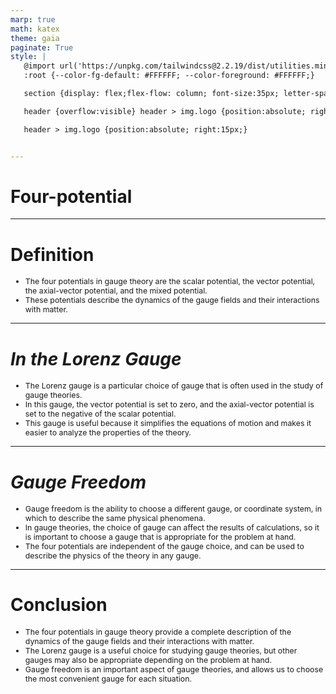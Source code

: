 ```yaml
---
marp: true
math: katex
theme: gaia
paginate: True
style: |
   @import url('https://unpkg.com/tailwindcss@2.2.19/dist/utilities.min.css');
   :root {--color-fg-default: #FFFFFF; --color-foreground: #FFFFFF;}

   section {display: flex;flex-flow: column; font-size:35px; letter-spacing:1.4px;}

   header {overflow:visible} header > img.logo {position:absolute; right:15px;}

   header > img.logo {position:absolute; right:15px;}


---
```

<!-- backgroundImage: url('backgrounds/aaabstract (9).png') -->
<!-- _class: lead -->

 # Four-potential

---
<style scoped>p,li {font-size:0.92em}</style>

 # Definition
- The four potentials in gauge theory are the scalar potential, the vector potential, the axial-vector potential, and the mixed potential.
- These potentials describe the dynamics of the gauge fields and their interactions with matter.


---
<style scoped>p,li {font-size:0.88em}</style>

 # _In the Lorenz Gauge_
- The Lorenz gauge is a particular choice of gauge that is often used in the study of gauge theories.
- In this gauge, the vector potential is set to zero, and the axial-vector potential is set to the negative of the scalar potential.
- This gauge is useful because it simplifies the equations of motion and makes it easier to analyze the properties of the theory.


---
<style scoped>p,li {font-size:0.88em}</style>

 # _Gauge Freedom_

- Gauge freedom is the ability to choose a different gauge, or coordinate system, in which to describe the same physical phenomena.
- In gauge theories, the choice of gauge can affect the results of calculations, so it is important to choose a gauge that is appropriate for the problem at hand.
- The four potentials are independent of the gauge choice, and can be used to describe the physics of the theory in any gauge.

---
<style scoped>p,li {font-size:0.88em}</style>

 # Conclusion
- The four potentials in gauge theory provide a complete description of the dynamics of the gauge fields and their interactions with matter.
- The Lorenz gauge is a useful choice for studying gauge theories, but other gauges may also be appropriate depending on the problem at hand.
- Gauge freedom is an important aspect of gauge theories, and allows us to choose the most convenient gauge for each situation.
